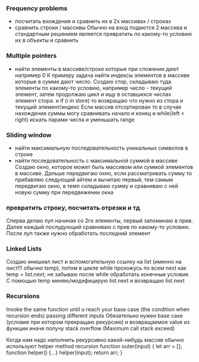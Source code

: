 ### Frequency problems
- посчитать вхождения и сравнить их в 2х массивах / строках
- сравнить строки / массивы
Обычно на вход подаются 2 массива и стандартным решением является превратить по какому-то условию их в объекты и сравнить
   
### Multiple pointers
- найти элементы в массиве/строке которые при сложении дают например 0
К примеру задача найти индексы элементов в массиве которые в сумме дают число.
Создаю стор, складываю туда элементы по какому-то условию, например число - текущий элемент, затем продолжаю цикл и ищу в оставшихся числах элемент стора. и if (i in store) то возвращаю что нужно из стора и текущий элемент/индекс
Если массив отсортирован то в случае нахождения суммы могу сравнивать начало и конец и while(left < right) искать парами числа и уменьшать range
  
### Sliding window
- найти максимальную последовательность уникальных символов в строке
- найти последовательность с максимальной суммой в массиве 
Создаю окно, которое может быть массивом или суммой элементов в массиве. Дальше передвигаю окно, если рассматривать сумму то прибавляю следующий айтем и вычитаю первый, тем самым передвигаю окно, в темп складываю сумму и сравниваю с ней новую сумму при передвижении окна

### превратить строку, посчитать отрезки и тд
Сперва делаю луп начиная со 2го элементы, первый запоминаю в прив. Далее каждый послудующий сравниваю с прив по какому-то условию. После луп также нужно обработать последний элемент
   
### Linked Lists
Создаю инишиал лист и вспомогательную ссылку на list (именно на лист!!! обычно temp), потом в цикле while прохожусь по всем next как temp = list.next; не забываю после while обработать конечные условия. С помощью temp меняю/модифицирую list.next и возвращаю list.next

### Recursions
Invoke the same function until u reach your base case (the condition when recursion ends) passing different inputs
Обязательно нужен base case (условие при котором прекращаю рекурсию) и возвращаемое value из функции иначе получу stack overflow (Maximum call stack exceed)

Когда нам надо наполнить рекурсивно какой-нибудь массив обычно используют helper method recursion
function outer(input) {
    let arr = [];
    function helper() {...}
    helper(input);
    return arr;
}
